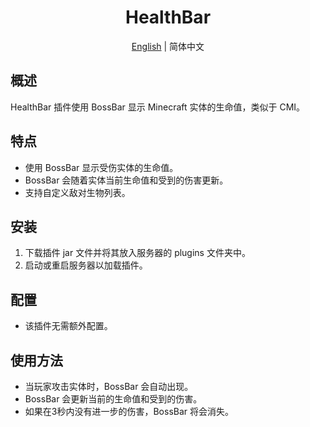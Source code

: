 <div align="center">
    <h1>HealthBar</h1>
</div>

<p align="center">
    <a href="/README.md">English</a> |
    简体中文
</p>

## 概述

HealthBar 插件使用 BossBar 显示 Minecraft 实体的生命值，类似于 CMI。

## 特点

- 使用 BossBar 显示受伤实体的生命值。
- BossBar 会随着实体当前生命值和受到的伤害更新。
- 支持自定义敌对生物列表。

## 安装

1. 下载插件 jar 文件并将其放入服务器的 plugins 文件夹中。
2. 启动或重启服务器以加载插件。

## 配置

- 该插件无需额外配置。

## 使用方法

- 当玩家攻击实体时，BossBar 会自动出现。
- BossBar 会更新当前的生命值和受到的伤害。
- 如果在3秒内没有进一步的伤害，BossBar 将会消失。
